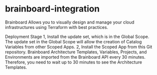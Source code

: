 # brainboard-integration

Brainboard Allows you to visually design and manage your cloud infrastructures using Terraform with best practices.

Deployment Stage 1, Install the update set, which is in the Global Scope. The update set in the Global Scope will allow the creation of Catalog Variables from other Scoped Apps. 2, Install the Scoped App from this Git repository. Brainboard Architecture Templates, Variables, Projects, and Environments are imported from the Brainboard API every 30 minutes. Therefore, you need to wait up to 30 minutes to see the Architecture Templates.
